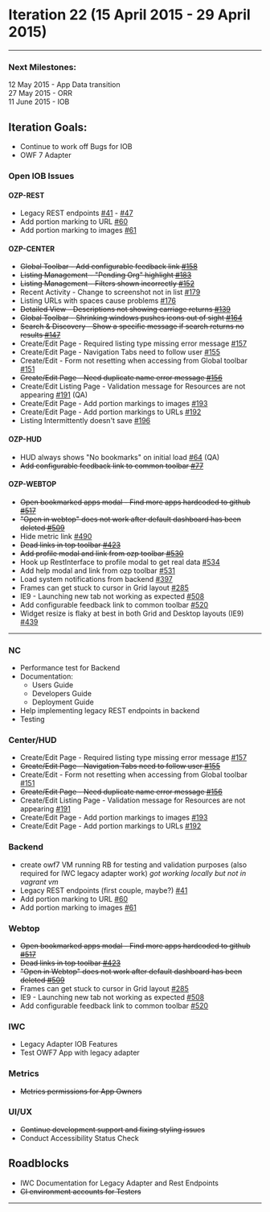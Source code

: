 # Iteration 22 (15 April 2015 - 29 April 2015)

*** 
### Next Milestones:
12 May 2015 - App Data transition
<br>27 May 2015 - ORR
<br>11 June 2015 - IOB

## Iteration Goals:
* Continue to work off Bugs for IOB
* OWF 7 Adapter

### Open IOB Issues

#### OZP-REST
* Legacy REST endpoints [#41](https://github.com/ozone-development/ozp-rest/issues/41) - [#47](https://github.com/ozone-development/ozp-rest/issues/47)
* Add portion marking to URL [#60](https://github.com/ozone-development/ozp-rest/issues/60)
* Add portion marking to images [#61](https://github.com/ozone-development/ozp-rest/issues/61)

#### OZP-CENTER
* ~~Global Toolbar - Add configurable feedback link [#158](https://github.com/ozone-development/ozp-center/issues/158)~~
* ~~Listing Management - "Pending Org" highlight [#183](https://github.com/ozone-development/ozp-center/issues/183)~~
* ~~Listing Management - Filters shown incorrectly [#152](https://github.com/ozone-development/ozp-center/issues/152)~~
* Recent Activity - Change to screenshot not in list [#179](https://github.com/ozone-development/ozp-center/issues/179)
* Listing URLs with spaces cause problems [#176](https://github.com/ozone-development/ozp-center/issues/176)
* ~~Detailed View - Descriptions not showing carriage returns [#139](https://github.com/ozone-development/ozp-center/issues/139)~~
* ~~Global Toolbar - Shrinking windows pushes icons out of sight [#164](https://github.com/ozone-development/ozp-center/issues/164)~~
* ~~Search & Discovery - Show a specific message if search returns no results [#147](https://github.com/ozone-development/ozp-center/issues/147)~~
* Create/Edit Page - Required listing type missing error message [#157](https://github.com/ozone-development/ozp-center/issues/157)
* Create/Edit Page - Navigation Tabs need to follow user [#155](https://github.com/ozone-development/ozp-center/issues/155)
* Create/Edit - Form not resetting when accessing from Global toolbar [#151](https://github.com/ozone-development/ozp-center/issues/151)
* ~~Create/Edit Page - Need duplicate name error message [#156](https://github.com/ozone-development/ozp-center/issues/156)~~
* Create/Edit Listing Page - Validation message for Resources are not appearing [#191](https://github.com/ozone-development/ozp-center/issues/191) (QA)
* Create/Edit Page - Add portion markings to images [#193](https://github.com/ozone-development/ozp-center/issues/193)
* Create/Edit Page - Add portion markings to URLs [#192](https://github.com/ozone-development/ozp-center/issues/192)
* Listing Intermittently doesn't save [#196](https://github.com/ozone-development/ozp-center/issues/196)

#### OZP-HUD
* HUD always shows "No bookmarks" on initial load [#64](https://github.com/ozone-development/ozp-hud/issues/64) (QA)
* ~~Add configurable feedback link to common toolbar [#77](https://github.com/ozone-development/ozp-hud/issues/77)~~

#### OZP-WEBTOP
* ~~Open bookmarked apps modal - Find more apps hardcoded to github [#517](https://github.com/ozone-development/ozp-webtop/issues/517)~~
* ~~"Open in webtop" does not work after default dashboard has been deleted [#509](https://github.com/ozone-development/ozp-webtop/issues/509)~~
* Hide metric link [#490](https://github.com/ozone-development/ozp-webtop/issues/490)
* ~~Dead links in top toolbar [#423](https://github.com/ozone-development/ozp-webtop/issues/423)~~
* ~~Add profile modal and link from ozp toolbar [#530](https://github.com/ozone-development/ozp-webtop/issues/530)~~
* Hook up RestInterface to profile modal to get real data [#534](https://github.com/ozone-development/ozp-webtop/issues/534)
* Add help modal and link from ozp toolbar [#531](https://github.com/ozone-development/ozp-webtop/issues/531)
* Load system notifications from backend [#397](https://github.com/ozone-development/ozp-webtop/issues/397)
* Frames can get stuck to cursor in Grid layout [#285](https://github.com/ozone-development/ozp-webtop/issues/285)
* IE9 - Launching new tab not working as expected [#508](https://github.com/ozone-development/ozp-webtop/issues/508)
* Add configurable feedback link to common toolbar [#520](https://github.com/ozone-development/ozp-webtop/issues/520)
* Widget resize is flaky at best in both Grid and Desktop layouts (IE9) [#439](https://github.com/ozone-development/ozp-webtop/issues/439)


***


### NC 
* Performance test for Backend
* Documentation:
  * Users Guide
  * Developers Guide
  * Deployment Guide
* Help implementing legacy REST endpoints in backend
* Testing

### Center/HUD
* Create/Edit Page - Required listing type missing error message [#157](https://github.com/ozone-development/ozp-center/issues/157)
* ~~Create/Edit Page - Navigation Tabs need to follow user [#155](https://github.com/ozone-development/ozp-center/issues/155)~~
* Create/Edit - Form not resetting when accessing from Global toolbar [#151](https://github.com/ozone-development/ozp-center/issues/151)
* ~~Create/Edit Page - Need duplicate name error message [#156](https://github.com/ozone-development/ozp-center/issues/156)~~
* Create/Edit Listing Page - Validation message for Resources are not appearing [#191](https://github.com/ozone-development/ozp-center/issues/191)
* Create/Edit Page - Add portion markings to images [#193](https://github.com/ozone-development/ozp-center/issues/193)
* Create/Edit Page - Add portion markings to URLs [#192](https://github.com/ozone-development/ozp-center/issues/192)

### Backend
* create owf7 VM running RB for testing and validation purposes (also required for IWC legacy adapter work) *got working locally but not in vagrant vm*
* Legacy REST endpoints (first couple, maybe?) [#41](https://github.com/ozone-development/ozp-rest/issues/41) 
* Add portion marking to URL [#60](https://github.com/ozone-development/ozp-rest/issues/60)
* Add portion marking to images [#61](https://github.com/ozone-development/ozp-rest/issues/61)

### Webtop
* ~~Open bookmarked apps modal - Find more apps hardcoded to github [#517](https://github.com/ozone-development/ozp-webtop/issues/517)~~
* ~~Dead links in top toolbar [#423](https://github.com/ozone-development/ozp-webtop/issues/423)~~
* ~~"Open in Webtop" does not work after default dashboard has been deleted [#509](https://github.com/ozone-development/ozp-webtop/issues/509)~~
* Frames can get stuck to cursor in Grid layout [#285](https://github.com/ozone-development/ozp-webtop/issues/285)
* IE9 - Launching new tab not working as expected [#508](https://github.com/ozone-development/ozp-webtop/issues/508)
* Add configurable feedback link to common toolbar [#520](https://github.com/ozone-development/ozp-webtop/issues/520)

### IWC
* Legacy Adapter IOB Features
* Test OWF7 App with legacy adapter 

### Metrics
* ~~Metrics permissions for App Owners~~

### UI/UX
* ~~Continue development support and fixing styling issues~~
* Conduct Accessibility Status Check

## Roadblocks
* IWC Documentation for Legacy Adapter and Rest Endpoints
* ~~CI environment accounts for Testers~~

***